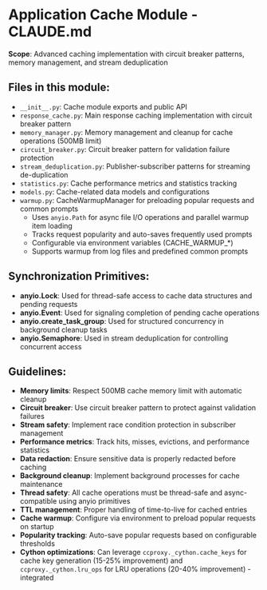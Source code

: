 # Application Cache Module - CLAUDE.md

**Scope**: Advanced caching implementation with circuit breaker patterns, memory management, and stream deduplication

## Files in this module:
- `__init__.py`: Cache module exports and public API
- `response_cache.py`: Main response caching implementation with circuit breaker pattern
- `memory_manager.py`: Memory management and cleanup for cache operations (500MB limit)
- `circuit_breaker.py`: Circuit breaker pattern for validation failure protection
- `stream_deduplication.py`: Publisher-subscriber patterns for streaming de-duplication
- `statistics.py`: Cache performance metrics and statistics tracking
- `models.py`: Cache-related data models and configurations
- `warmup.py`: CacheWarmupManager for preloading popular requests and common prompts
  - Uses `anyio.Path` for async file I/O operations and parallel warmup item loading
  - Tracks request popularity and auto-saves frequently used prompts
  - Configurable via environment variables (CACHE_WARMUP_*)
  - Supports warmup from log files and predefined common prompts

## Synchronization Primitives:
- **anyio.Lock**: Used for thread-safe access to cache data structures and pending requests
- **anyio.Event**: Used for signaling completion of pending cache operations
- **anyio.create_task_group**: Used for structured concurrency in background cleanup tasks
- **anyio.Semaphore**: Used in stream deduplication for controlling concurrent access

## Guidelines:
- **Memory limits**: Respect 500MB cache memory limit with automatic cleanup
- **Circuit breaker**: Use circuit breaker pattern to protect against validation failures
- **Stream safety**: Implement race condition protection in subscriber management
- **Performance metrics**: Track hits, misses, evictions, and performance statistics
- **Data redaction**: Ensure sensitive data is properly redacted before caching
- **Background cleanup**: Implement background processes for cache maintenance
- **Thread safety**: All cache operations must be thread-safe and async-compatible using anyio primitives
- **TTL management**: Proper handling of time-to-live for cached entries
- **Cache warmup**: Configure via environment to preload popular requests on startup
- **Popularity tracking**: Auto-save popular requests based on configurable thresholds
- **Cython optimizations**: Can leverage `ccproxy._cython.cache_keys` for cache key generation (15-25% improvement) and `ccproxy._cython.lru_ops` for LRU operations (20-40% improvement) - integrated